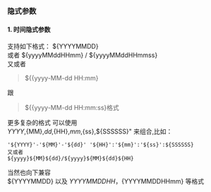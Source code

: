 ### 隐式参数

#### 1. 时间隐式参数
支持如下格式： ${YYYYMMDD}   
或者 ${yyyyMMddHHmm} / ${yyyyMMddHHmmss}    
又或者 
>${{yyyy-MM-dd HH:mm}  

跟
>${{yyyy-MM-dd HH:mm:ss}格式  

更多复杂的格式 可以使用   
${YYYY},${MM},${dd},${HH},${mm},${ss},${SSSSSS}" 来组合,比如：  
```
'${YYYY}'-'${MM}'-'${dd}' '${HH}':'${mm}':'${ss}':${SSSSSS}
又或者  
${yyyy}${MM}${dd}/${yyyy}${MM}${dd}${HH}
```

当然也向下兼容  
${YYYYMMDD} 以及 ${YYYYMMDDHH} ，${YYYYMMDDHHmm} 等格式
